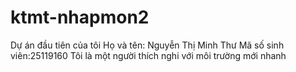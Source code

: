 # ktmt-nhapmon2
Dự án đầu tiên của tôi
Họ và tên: Nguyễn Thị Minh Thư
Mã số sinh viên:25119160
Tôi là một người thích nghi với môi trường mới nhanh

